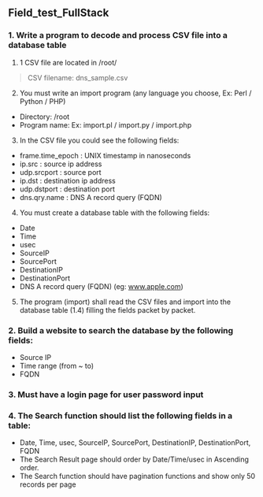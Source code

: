 ## Field_test_FullStack

### 1. Write a program to decode and process CSV file into a database table
  1. 1 CSV file are located in /root/
  > CSV filename: dns_sample.csv
  
  2. You must write an import program (any language you choose, Ex: Perl / Python / PHP)
  - Directory: /root
  - Program name: Ex: import.pl / import.py / import.php
  
  3. In the CSV file you could see the following fields:
  - frame.time_epoch : UNIX timestamp in nanoseconds
  - ip.src : source ip address
  - udp.srcport : source port
  - ip.dst : destination ip address
  - udp.dstport : destination port
  - dns.qry.name : DNS A record query (FQDN)
    
  4. You must create a database table with the following fields:
  - Date
  - Time
  - usec
  - SourceIP
  - SourcePort
  - DestinationIP
  - DestinationPort
  - DNS A record query (FQDN) (eg: www.apple.com)
  
  5. The program (import) shall read the CSV files and import into the database table (1.4) filling the fields packet by packet.
  
### 2. Build a website to search the database by the following fields:
  - Source IP
  - Time range (from ~ to)
  - FQDN
  
### 3. Must have a login page for user password input

### 4. The Search function should list the following fields in a table:
  - Date, Time, usec, SourceIP, SourcePort, DestinationIP, DestinationPort, FQDN
  - The Search Result page should order by Date/Time/usec in Ascending order.
  - The Search function should have pagination functions and show only 50 records per page
